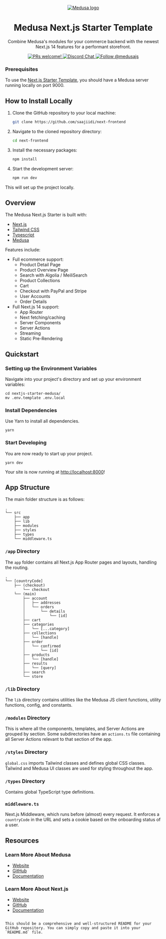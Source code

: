 <p align="center">
  <a href="https://www.medusajs.com">
  <picture>
    <source media="(prefers-color-scheme: dark)" srcset="https://user-images.githubusercontent.com/59018053/229103275-b5e482bb-4601-46e6-8142-244f531cebdb.svg">
    <source media="(prefers-color-scheme: light)" srcset="https://user-images.githubusercontent.com/59018053/229103726-e5b529a3-9b3f-4970-8a1f-c6af37f087bf.svg">
    <img alt="Medusa logo" src="https://user-images.githubusercontent.com/59018053/229103726-e5b529a3-9b3f-4970-8a1f-c6af37f087bf.svg">
    </picture>
  </a>
</p>

<h1 align="center">
  Medusa Next.js Starter Template
</h1>

<p align="center">
Combine Medusa's modules for your commerce backend with the newest Next.js 14 features for a performant storefront.
</p>

<p align="center">
  <a href="https://github.com/medusajs/medusa/blob/master/CONTRIBUTING.md">
    <img src="https://img.shields.io/badge/PRs-welcome-brightgreen.svg?style=flat" alt="PRs welcome!" />
  </a>
  <a href="https://discord.gg/xpCwq3Kfn8">
    <img src="https://img.shields.io/badge/chat-on%20discord-7289DA.svg" alt="Discord Chat" />
  </a>
  <a href="https://twitter.com/intent/follow?screen_name=medusajs">
    <img src="https://img.shields.io/twitter/follow/medusajs.svg?label=Follow%20@medusajs" alt="Follow @medusajs" />
  </a>
</p>

### Prerequisites

To use the [Next.js Starter Template](https://medusajs.com/nextjs-commerce/), you should have a Medusa server running locally on port 9000.

## How to Install Locally

1. Clone the GitHub repository to your local machine:
   ```bash
   git clone https://github.com/saajiidi/next-frontend
   ```

2. Navigate to the cloned repository directory:
   ```bash
   cd next-frontend
   ```

3. Install the necessary packages:
   ```bash
   npm install
   ```

4. Start the development server:
   ```bash
   npm run dev
   ```

This will set up the project locally.

## Overview

The Medusa Next.js Starter is built with:

- [Next.js](https://nextjs.org/)
- [Tailwind CSS](https://tailwindcss.com/)
- [Typescript](https://www.typescriptlang.org/)
- [Medusa](https://medusajs.com/)

Features include:

- Full ecommerce support:
  - Product Detail Page
  - Product Overview Page
  - Search with Algolia / MeiliSearch
  - Product Collections
  - Cart
  - Checkout with PayPal and Stripe
  - User Accounts
  - Order Details
- Full Next.js 14 support:
  - App Router
  - Next fetching/caching
  - Server Components
  - Server Actions
  - Streaming
  - Static Pre-Rendering

## Quickstart

### Setting up the Environment Variables

Navigate into your project's directory and set up your environment variables:

```shell
cd nextjs-starter-medusa/
mv .env.template .env.local
```

### Install Dependencies

Use Yarn to install all dependencies.

```shell
yarn
```

### Start Developing

You are now ready to start up your project.

```shell
yarn dev
```

Your site is now running at [http://localhost:8000](http://localhost:8000)!

## App Structure

The main folder structure is as follows:

```
.
└── src
    ├── app
    ├── lib
    ├── modules
    ├── styles
    ├── types
    └── middleware.ts
```

### `/app` Directory

The `app` folder contains all Next.js App Router pages and layouts, handling the routing.

```
.
└── [countryCode]
    ├── (checkout)
        └── checkout
    └── (main)
        ├── account
        │   ├── addresses
        │   └── orders
        │       └── details
        │           └── [id]
        ├── cart
        ├── categories
        │   └── [...category]
        ├── collections
        │   └── [handle]
        ├── order
        │   └── confirmed
        │       └── [id]
        ├── products
        │   └── [handle]
        ├── results
        │   └── [query]
        ├── search
        └── store
```

### `/lib` Directory

The `lib` directory contains utilities like the Medusa JS client functions, utility functions, config, and constants.

### `/modules` Directory

This is where all the components, templates, and Server Actions are grouped by section. Some subdirectories have an `actions.ts` file containing all Server Actions relevant to that section of the app.

### `/styles` Directory

`global.css` imports Tailwind classes and defines global CSS classes. Tailwind and Medusa UI classes are used for styling throughout the app.

### `/types` Directory

Contains global TypeScript type definitions.

### `middleware.ts`

Next.js Middleware, which runs before (almost) every request. It enforces a `countryCode` in the URL and sets a cookie based on the onboarding status of a user.

## Resources

### Learn More About Medusa

- [Website](https://www.medusajs.com/)
- [GitHub](https://github.com/medusajs)
- [Documentation](https://docs.medusajs.com/)

### Learn More About Next.js

- [Website](https://nextjs.org/)
- [GitHub](https://github.com/vercel/next.js)
- [Documentation](https://nextjs.org/docs)
```

This should be a comprehensive and well-structured README for your GitHub repository. You can simply copy and paste it into your `README.md` file.
